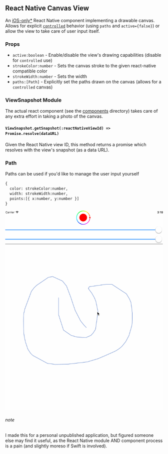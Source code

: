 ## React Native Canvas View

An [iOS-only*](#note) React Native component implementing a drawable canvas. Allows for
explicit [`controlled`](https://facebook.github.io/react/docs/forms.html#controlled-components)
behavior (using `paths` and `active={false}`) or allow the view to take care of
user input itself.

### Props
- `active:boolean` - Enable/disable the view's drawing capabilities (disable for `controlled` use)
- `strokeColor:number` - Sets the canvas stroke to the given react-native compatible color
- `strokeWidth:number` - Sets the width
- `paths:[Path]` - Explicitly set the paths drawn on the canvas (allows for a `controlled` canvas)

### ViewSnapshot Module
The actual react component (see the [components](components) directory) takes
care of any extra effort in taking a photo of the canvas.

#### `ViewSnapshot.getSnapshot(:reactNativeViewId) => Promise.resolve(dataURL)`
Given the React Native view ID, this method returns a promise which resolves
with the view's snapshot (as a data URL).

### Path
Paths can be used if you'd like to manage the user input yourself

```
{
  color: strokeColor:number,
  width: strokeWidth:number,
  points:[{ x:number, y:number }]
}
```

![screencap](canvas-view.gif "Canvas View screen capture")

###### note
I made this for a personal unpublished application, but figured someone else may
find it useful, as the React Native module AND component process is a pain (and
slightly moreso if Swift is involved).
